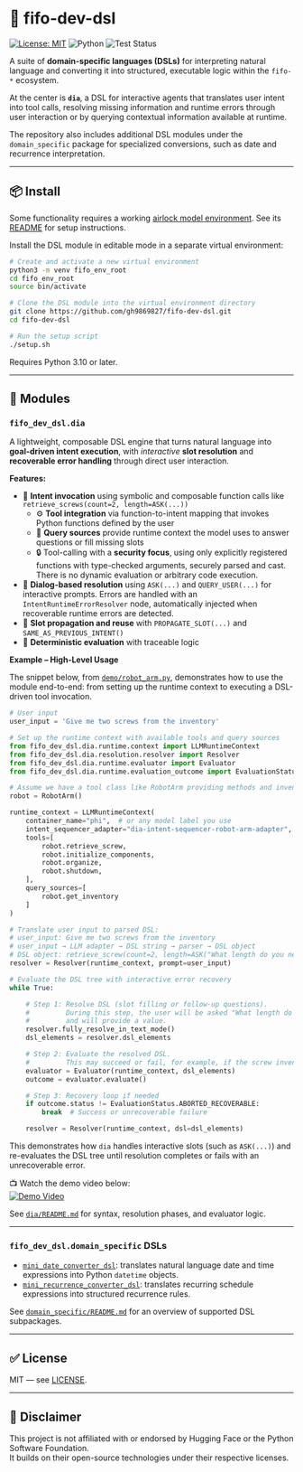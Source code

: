 # 🧠 fifo-dev-dsl

[![License: MIT](https://img.shields.io/badge/License-MIT-yellow.svg)](LICENSE) 
![Python](https://img.shields.io/badge/Python-3.10%2B-blue.svg) 
![Test Status](https://github.com/gh9869827/fifo-dev-dsl/actions/workflows/test.yml/badge.svg)

A suite of **domain-specific languages (DSLs)** for interpreting natural language and converting it into structured, executable logic within the `fifo-*` ecosystem.

At the center is **`dia`**, a DSL for interactive agents that translates user intent into tool calls, resolving missing information and runtime errors through user interaction or by querying contextual information available at runtime.

The repository also includes additional DSL modules under the `domain_specific` package for specialized conversions, such as date and recurrence interpretation.

---

## 📦 Install

Some functionality requires a working [airlock model environment](https://github.com/gh9869827/fifo-tool-airlock-model-env). See its [README](https://github.com/gh9869827/fifo-tool-airlock-model-env/blob/main/README.md) for setup instructions.

Install the DSL module in editable mode in a separate virtual environment:

```bash
# Create and activate a new virtual environment
python3 -m venv fifo_env_root
cd fifo_env_root
source bin/activate

# Clone the DSL module into the virtual environment directory
git clone https://github.com/gh9869827/fifo-dev-dsl.git
cd fifo-dev-dsl

# Run the setup script
./setup.sh
```

Requires Python 3.10 or later.

---

## 🧩 Modules

### `fifo_dev_dsl.dia`

A lightweight, composable DSL engine that turns natural language into **goal-driven intent execution**, with *interactive* **slot resolution** and **recoverable error handling** through direct user interaction.

**Features:**

- 🧠 **Intent invocation** using symbolic and composable function calls like `retrieve_screws(count=2, length=ASK(...))`
  - ⚙️ **Tool integration** via function-to-intent mapping that invokes Python functions defined by the user  
  - 📡 **Query sources** provide runtime context the model uses to answer questions or fill missing slots  
  - 🔒 Tool-calling with a **security focus**, using only explicitly registered functions with type-checked arguments, securely parsed and cast. There is no dynamic evaluation or arbitrary code execution.
- 💬 **Dialog-based resolution** using `ASK(...)` and `QUERY_USER(...)` for interactive prompts. Errors are handled with an `IntentRuntimeErrorResolver` node, automatically injected when recoverable runtime errors are detected.
- 🔁 **Slot propagation and reuse** with `PROPAGATE_SLOT(...)` and `SAME_AS_PREVIOUS_INTENT()`  
- 🧪 **Deterministic evaluation** with traceable logic  

**Example – High-Level Usage**

The snippet below, from [`demo/robot_arm.py`](fifo_dev_dsl/dia/demo/robot_arm.py), demonstrates how to use the module end-to-end: from setting up the runtime context to executing a DSL-driven tool invocation.

```python
# User input
user_input = 'Give me two screws from the inventory'

# Set up the runtime context with available tools and query sources
from fifo_dev_dsl.dia.runtime.context import LLMRuntimeContext
from fifo_dev_dsl.dia.resolution.resolver import Resolver
from fifo_dev_dsl.dia.runtime.evaluator import Evaluator
from fifo_dev_dsl.dia.runtime.evaluation_outcome import EvaluationStatus

# Assume we have a tool class like RobotArm providing methods and inventory
robot = RobotArm()

runtime_context = LLMRuntimeContext(
    container_name="phi",  # or any model label you use
    intent_sequencer_adapter="dia-intent-sequencer-robot-arm-adapter",
    tools=[
        robot.retrieve_screw,
        robot.initialize_components,
        robot.organize,
        robot.shutdown,
    ],
    query_sources=[
        robot.get_inventory
    ]
)

# Translate user input to parsed DSL:
# user_input: Give me two screws from the inventory
# user_input → LLM adapter → DSL string → parser → DSL object
# DSL object: retrieve_screw(count=2, length=ASK("What length do you need?"))
resolver = Resolver(runtime_context, prompt=user_input)

# Evaluate the DSL tree with interactive error recovery
while True:

    # Step 1: Resolve DSL (slot filling or follow-up questions).
    #         During this step, the user will be asked "What length do you need?"
    #         and will provide a value.
    resolver.fully_resolve_in_text_mode()
    dsl_elements = resolver.dsl_elements

    # Step 2: Evaluate the resolved DSL.
    #         This may succeed or fail, for example, if the screw inventory is insufficient.
    evaluator = Evaluator(runtime_context, dsl_elements)
    outcome = evaluator.evaluate()

    # Step 3: Recovery loop if needed
    if outcome.status != EvaluationStatus.ABORTED_RECOVERABLE:
        break  # Success or unrecoverable failure

    resolver = Resolver(runtime_context, dsl=dsl_elements)
```

This demonstrates how `dia` handles interactive slots (such as `ASK(...)`) and re-evaluates the DSL tree until resolution completes or fails with an unrecoverable error.

📺 Watch the demo video below:  
[![Demo Video](https://img.youtube.com/vi/wbdLcn9Wizc/hqdefault.jpg)](https://www.youtube.com/watch?v=wbdLcn9Wizc)

See [`dia/README.md`](fifo_dev_dsl/dia/README.md) for syntax, resolution phases, and evaluator logic.

---

### `fifo_dev_dsl.domain_specific` DSLs

- [`mini_date_converter_dsl`](fifo_dev_dsl/domain_specific/mini_date_converter_dsl/README.md): translates natural language date and time expressions into Python `datetime` objects.
- [`mini_recurrence_converter_dsl`](fifo_dev_dsl/domain_specific/mini_recurrence_converter_dsl/README.md): translates recurring schedule expressions into structured recurrence rules.

See [`domain_specific/README.md`](fifo_dev_dsl/domain_specific/README.md) for an overview of supported DSL subpackages.

---

## ✅ License

MIT — see [LICENSE](LICENSE).

---

## 📄 Disclaimer

This project is not affiliated with or endorsed by Hugging Face or the Python Software Foundation.  
It builds on their open-source technologies under their respective licenses.
